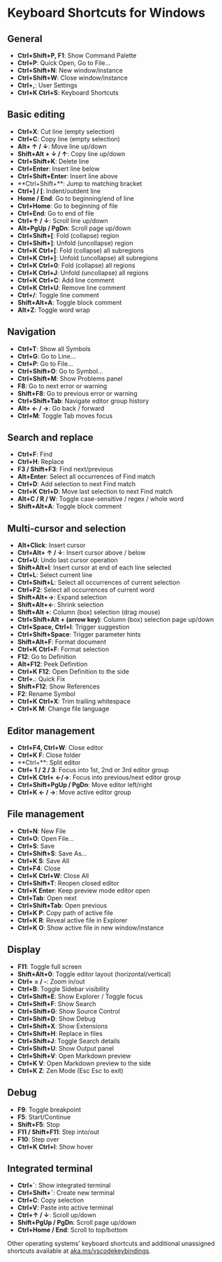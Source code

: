 ﻿# Keyboard Shortcuts for Windows

## General

- **Ctrl+Shift+P, F1**: Show Command Palette
- **Ctrl+P**: Quick Open, Go to File…
- **Ctrl+Shift+N**: New window/instance
- **Ctrl+Shift+W**: Close window/instance
- **Ctrl+,**: User Settings
- **Ctrl+K Ctrl+S**: Keyboard Shortcuts

## Basic editing

- **Ctrl+X**: Cut line (empty selection)
- **Ctrl+C**: Copy line (empty selection)
- **Alt+ ↑ / ↓**: Move line up/down
- **Shift+Alt + ↓ / ↑**: Copy line up/down
- **Ctrl+Shift+K**: Delete line
- **Ctrl+Enter**: Insert line below
- **Ctrl+Shift+Enter**: Insert line above
- \*\*Ctrl+Shift+\*\*: Jump to matching bracket
- **Ctrl+] / [**: Indent/outdent line
- **Home / End**: Go to beginning/end of line
- **Ctrl+Home**: Go to beginning of file
- **Ctrl+End**: Go to end of file
- **Ctrl+↑ / ↓**: Scroll line up/down
- **Alt+PgUp / PgDn**: Scroll page up/down
- **Ctrl+Shift+[**: Fold (collapse) region
- **Ctrl+Shift+]**: Unfold (uncollapse) region
- **Ctrl+K Ctrl+[**: Fold (collapse) all subregions
- **Ctrl+K Ctrl+]**: Unfold (uncollapse) all subregions
- **Ctrl+K Ctrl+0**: Fold (collapse) all regions
- **Ctrl+K Ctrl+J**: Unfold (uncollapse) all regions
- **Ctrl+K Ctrl+C**: Add line comment
- **Ctrl+K Ctrl+U**: Remove line comment
- **Ctrl+/**: Toggle line comment
- **Shift+Alt+A**: Toggle block comment
- **Alt+Z**: Toggle word wrap

## Navigation

- **Ctrl+T**: Show all Symbols
- **Ctrl+G**: Go to Line...
- **Ctrl+P**: Go to File...
- **Ctrl+Shift+O**: Go to Symbol...
- **Ctrl+Shift+M**: Show Problems panel
- **F8**: Go to next error or warning
- **Shift+F8**: Go to previous error or warning
- **Ctrl+Shift+Tab**: Navigate editor group history
- **Alt+ ← / →**: Go back / forward
- **Ctrl+M**: Toggle Tab moves focus

## Search and replace

- **Ctrl+F**: Find
- **Ctrl+H**: Replace
- **F3 / Shift+F3**: Find next/previous
- **Alt+Enter**: Select all occurrences of Find match
- **Ctrl+D**: Add selection to next Find match
- **Ctrl+K Ctrl+D**: Move last selection to next Find match
- **Alt+C / R / W**: Toggle case-sensitive / regex / whole word
- **Shift+Alt+A**: Toggle block comment

## Multi-cursor and selection

- **Alt+Click**: Insert cursor
- **Ctrl+Alt+ ↑ / ↓**: Insert cursor above / below
- **Ctrl+U**: Undo last cursor operation
- **Shift+Alt+I**: Insert cursor at end of each line selected
- **Ctrl+L**: Select current line
- **Ctrl+Shift+L**: Select all occurrences of current selection
- **Ctrl+F2**: Select all occurrences of current word
- **Shift+Alt+→**: Expand selection
- **Shift+Alt+←**: Shrink selection
- **Shift+Alt +**: Column (box) selection (drag mouse)
- **Ctrl+Shift+Alt + (arrow key)**: Column (box) selection page up/down
- **Ctrl+Space, Ctrl+I**: Trigger suggestion
- **Ctrl+Shift+Space**: Trigger parameter hints
- **Shift+Alt+F**: Format document
- **Ctrl+K Ctrl+F**: Format selection
- **F12**: Go to Definition
- **Alt+F12**: Peek Definition
- **Ctrl+K F12**: Open Definition to the side
- **Ctrl+.**: Quick Fix
- **Shift+F12**: Show References
- **F2**: Rename Symbol
- **Ctrl+K Ctrl+X**: Trim trailing whitespace
- **Ctrl+K M**: Change file language

## Editor management

- **Ctrl+F4, Ctrl+W**: Close editor
- **Ctrl+K F**: Close folder
- \*\*Ctrl+\*\*: Split editor
- **Ctrl+ 1 / 2 / 3**: Focus into 1st, 2nd or 3rd editor group
- **Ctrl+K Ctrl+ ←/→**: Focus into previous/next editor group
- **Ctrl+Shift+PgUp / PgDn**: Move editor left/right
- **Ctrl+K ← / →**: Move active editor group

## File management

- **Ctrl+N**: New File
- **Ctrl+O**: Open File...
- **Ctrl+S**: Save
- **Ctrl+Shift+S**: Save As...
- **Ctrl+K S**: Save All
- **Ctrl+F4**: Close
- **Ctrl+K Ctrl+W**: Close All
- **Ctrl+Shift+T**: Reopen closed editor
- **Ctrl+K Enter**: Keep preview mode editor open
- **Ctrl+Tab**: Open next
- **Ctrl+Shift+Tab**: Open previous
- **Ctrl+K P**: Copy path of active file
- **Ctrl+K R**: Reveal active file in Explorer
- **Ctrl+K O**: Show active file in new window/instance

## Display

- **F11**: Toggle full screen
- **Shift+Alt+0**: Toggle editor layout (horizontal/vertical)
- **Ctrl+ = / -**: Zoom in/out
- **Ctrl+B**: Toggle Sidebar visibility
- **Ctrl+Shift+E**: Show Explorer / Toggle focus
- **Ctrl+Shift+F**: Show Search
- **Ctrl+Shift+G**: Show Source Control
- **Ctrl+Shift+D**: Show Debug
- **Ctrl+Shift+X**: Show Extensions
- **Ctrl+Shift+H**: Replace in files
- **Ctrl+Shift+J**: Toggle Search details
- **Ctrl+Shift+U**: Show Output panel
- **Ctrl+Shift+V**: Open Markdown preview
- **Ctrl+K V**: Open Markdown preview to the side
- **Ctrl+K Z**: Zen Mode (Esc Esc to exit)

## Debug

- **F9**: Toggle breakpoint
- **F5**: Start/Continue
- **Shift+F5**: Stop
- **F11 / Shift+F11**: Step into/out
- **F10**: Step over
- **Ctrl+K Ctrl+I**: Show hover

## Integrated terminal

- **Ctrl+`**: Show integrated terminal
- **Ctrl+Shift+`**: Create new terminal
- **Ctrl+C**: Copy selection
- **Ctrl+V**: Paste into active terminal
- **Ctrl+↑ / ↓**: Scroll up/down
- **Shift+PgUp / PgDn**: Scroll page up/down
- **Ctrl+Home / End**: Scroll to top/bottom

Other operating systems’ keyboard shortcuts and additional unassigned shortcuts available at [aka.ms/vscodekeybindings](http://aka.ms/vscodekeybindings).
